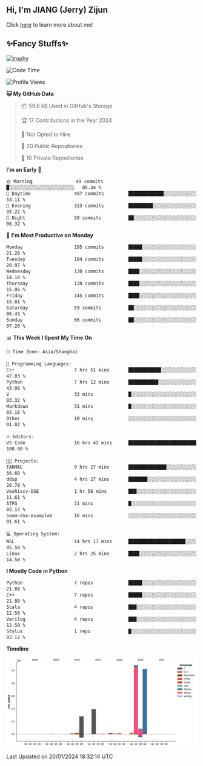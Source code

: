 ## Hi, I'm JIANG (Jerry) Zijun

Click [here](https://jzjerry.github.io/about/) to learn more about me!

## ✨Fancy Stuffs✨
[![trophy](https://github-profile-trophy.vercel.app/?username=jzjerry&theme=onedark)](https://github.com/ryo-ma/github-profile-trophy)
<!--START_SECTION:waka-->
![Code Time](http://img.shields.io/badge/Code%20Time-231%20hrs%2011%20mins-blue)

![Profile Views](http://img.shields.io/badge/Profile%20Views-1-blue)

**🐱 My GitHub Data** 

> 📦 59.6 kB Used in GitHub's Storage 
 > 
> 🏆 17 Contributions in the Year 2024
 > 
> 🚫 Not Opted to Hire
 > 
> 📜 20 Public Repositories 
 > 
> 🔑 10 Private Repositories 
 > 
**I'm an Early 🐤** 

```text
🌞 Morning                49 commits          █░░░░░░░░░░░░░░░░░░░░░░░░   05.34 % 
🌆 Daytime                487 commits         █████████████░░░░░░░░░░░░   53.11 % 
🌃 Evening                323 commits         █████████░░░░░░░░░░░░░░░░   35.22 % 
🌙 Night                  58 commits          ██░░░░░░░░░░░░░░░░░░░░░░░   06.32 % 
```
📅 **I'm Most Productive on Monday** 

```text
Monday                   195 commits         █████░░░░░░░░░░░░░░░░░░░░   21.26 % 
Tuesday                  184 commits         █████░░░░░░░░░░░░░░░░░░░░   20.07 % 
Wednesday                130 commits         ████░░░░░░░░░░░░░░░░░░░░░   14.18 % 
Thursday                 138 commits         ████░░░░░░░░░░░░░░░░░░░░░   15.05 % 
Friday                   145 commits         ████░░░░░░░░░░░░░░░░░░░░░   15.81 % 
Saturday                 59 commits          ██░░░░░░░░░░░░░░░░░░░░░░░   06.43 % 
Sunday                   66 commits          ██░░░░░░░░░░░░░░░░░░░░░░░   07.20 % 
```


📊 **This Week I Spent My Time On** 

```text
🕑︎ Time Zone: Asia/Shanghai

💬 Programming Languages: 
C++                      7 hrs 51 mins       ████████████░░░░░░░░░░░░░   47.03 % 
Python                   7 hrs 12 mins       ███████████░░░░░░░░░░░░░░   43.08 % 
V                        33 mins             █░░░░░░░░░░░░░░░░░░░░░░░░   03.32 % 
Markdown                 31 mins             █░░░░░░░░░░░░░░░░░░░░░░░░   03.16 % 
Other                    10 mins             ░░░░░░░░░░░░░░░░░░░░░░░░░   01.02 % 

🔥 Editors: 
VS Code                  16 hrs 42 mins      █████████████████████████   100.00 % 

🐱‍💻 Projects: 
TARMAC                   9 hrs 27 mins       ██████████████░░░░░░░░░░░   56.60 % 
ddsp                     4 hrs 27 mins       ███████░░░░░░░░░░░░░░░░░░   26.70 % 
VexRiscv-DSE             1 hr 56 mins        ███░░░░░░░░░░░░░░░░░░░░░░   11.61 % 
ATPG                     31 mins             █░░░░░░░░░░░░░░░░░░░░░░░░   03.14 % 
boom-dse-examples        16 mins             ░░░░░░░░░░░░░░░░░░░░░░░░░   01.61 % 

💻 Operating System: 
WSL                      14 hrs 17 mins      █████████████████████░░░░   85.50 % 
Linux                    2 hrs 25 mins       ████░░░░░░░░░░░░░░░░░░░░░   14.50 % 
```

**I Mostly Code in Python** 

```text
Python                   7 repos             █████░░░░░░░░░░░░░░░░░░░░   21.88 % 
C++                      7 repos             █████░░░░░░░░░░░░░░░░░░░░   21.88 % 
Scala                    4 repos             ███░░░░░░░░░░░░░░░░░░░░░░   12.50 % 
Verilog                  4 repos             ███░░░░░░░░░░░░░░░░░░░░░░   12.50 % 
Stylus                   1 repo              █░░░░░░░░░░░░░░░░░░░░░░░░   03.12 % 
```



**Timeline**

![Lines of Code chart](https://raw.githubusercontent.com/Jzjerry/Jzjerry/main/assets/bar_graph.png)


 Last Updated on 20/01/2024 18:32:14 UTC
<!--END_SECTION:waka-->

